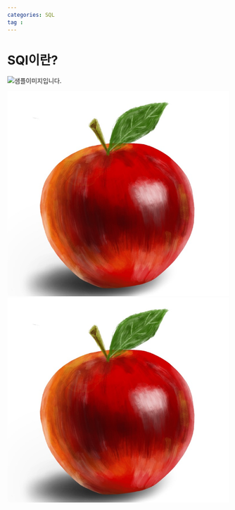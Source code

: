 ```yaml
---
categories: SQL
tag : 
---
```

# SQl이란?

 

  ![샘플이미지입니다.](/Users/dongwookim/deer89-github-blog/deer89.github.io/_posts/image/2021-12-21-22-59-59.png)
  
![샘플](_posts/image/2021-12-21-22-59-59.png)
![샘플](image/2021-12-21-22-59-59.png)